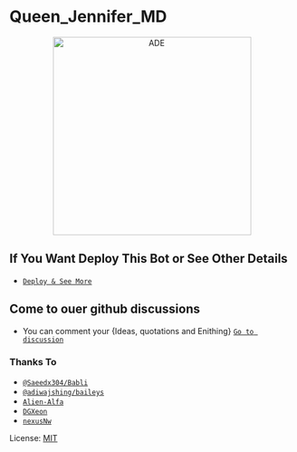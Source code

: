 # Queen_Jennifer_MD

<p align="center">
<img src="[https://raw.githubusercontent.com/AiDarkEzio/Whats-Bot/master/GojoMedia/D_E-DPC.jpg](https://i.ibb.co/nkhcxJV/images-2.jpg)" alt="ADE" width="350" high="350"/>
</p>

## If You Want Deploy This Bot or See Other Details

- [`Deploy & See More`](https://zeqanpx.github.io/Queen_Jennifer_MD)

## Come to ouer github discussions

- You can comment your {Ideas, quotations and Enithing} [`Go to discussion`](https://zeqanpx.github.io/Queen_Jennifer_MD)

### Thanks To
- [`@Saeedx304/Babli`](https://github.com/saeedx304)
- [`@adiwajshing/baileys`](https://github.com/adiwajshing/baileys)
- [`Alien-Alfa`](https://github.com/Alien-Alfa)
- [`DGXeon`](https://github.com/DGXeon)
- [`nexusNw`](https://github.com/nexusNw)

License: [MIT](https://github.com/aidarkezio/LICENSE)
